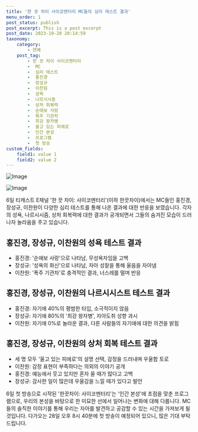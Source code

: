 ```yaml
---
title: '한 끗 차이 사이코멘터리 MC들의 심리 테스트 결과'
menu_order: 1
post_status: publish
post_excerpt: This is a post excerpt
post_date: 2023-10-20 20:14:59
taxonomy:
    category:
        - 연예
    post_tag:
        - 한 끗 차이 사이코멘터리
        -  MC
        -  심리 테스트
        -  홍진경
        -  장성규
        -  이찬원
        -  성욕
        -  나르시시즘
        -  상처 회복력
        -  순애보 사랑
        -  폭주 기관차
        -  최강 왕자병
        -  울고 있는 피에로
        -  인간 본성
        -  프로그램
        -  첫 방송
custom_fields:
    field1: value 1
    field2: value 2
---
```


![Image](https://mimgnews.pstatic.net/image/117/2024/02/06/0003805217_001_20240206171601247.jpg?type=w540)

![Image](https://ssl.pstatic.net/mimgnews/image/117/2024/02/06/0003805217_002_20240206171601308.jpg?type=w540)


6일 티캐스트 E채널 '한 끗 차이: 사이코멘터리'(이하 한끗차이)에서는 MC들인 홍진경, 장성규, 이찬원이 다양한 심리 테스트를 통해 나온 결과에 대한 반응을 보였습니다. 각자의 성욕, 나르시시즘, 상처 회복력에 대한 결과가 공개되면서 그들의 숨겨진 모습이 드러나자 놀라움을 주고 있습니다.

## 홍진경, 장성규, 이찬원의 성욕 테스트 결과
- 홍진경: '순애보 사랑'으로 나타남, 무성욕자임을 고백
- 장성규: '성욕의 화신'으로 나타남, 자아 성찰을 통해 울음을 자아냄
- 이찬원: '폭주 기관차'로 충격적인 결과, 너스레를 떨며 반응

## 홍진경, 장성규, 이찬원의 나르시시스트 테스트 결과
- 홍진경: 자기애 40%의 평범한 타입, 소극적이지 않음
- 장성규: 자기애 80%의 '최강 왕자병', 자아도취 성향 과시
- 이찬원: 자기애 0%로 놀라운 결과, 다른 사람들의 자기애에 대한 의견을 밝힘

## 홍진경, 장성규, 이찬원의 상처 회복 테스트 결과
- 세 명 모두 '울고 있는 피에로'의 설명 선택, 감정을 드러내며 우울함 토로
- 이찬원: 감정 표현이 부족하다는 의외의 이야기 공개
- 홍진경: 예능에서 웃고 있지만 혼자 울 때가 많다고 고백
- 장성규: 감사한 일이 많은데 우울감을 느낄 때가 있다고 발언

6일 첫 방송으로 시작된 '한끗차이: 사이코멘터리'는 '인간 본성'에 초점을 맞춘 프로그램으로, 우리의 본성을 바탕으로 한 미묘한 선에서 일어나는 변화에 대해 다룹니다. MC들의 솔직한 이야기를 통해 우리는 자아를 발견하고 공감할 수 있는 시간을 가져보게 될 것입니다. 다가오는 28일 오후 8시 40분에 첫 방송이 예정되어 있으니, 많은 기대 부탁드립니다.
